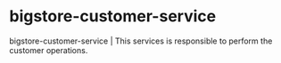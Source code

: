 # bigstore-customer-service
bigstore-customer-service | This services is responsible to perform the customer operations.

